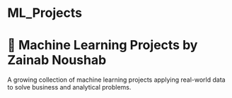 # ML_Projects
# 🤖 Machine Learning Projects by Zainab Noushab

A growing collection of machine learning projects applying real-world data to solve business and analytical problems.
